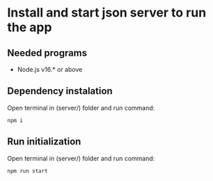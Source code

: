# Install and start json server to run the app

## Needed programs
  * Node.js v16.* or above

## Dependency instalation
  Open terminal in (server/) folder and run command:
  ```
  npm i
  ```

  ## Run initialization
   Open terminal in (server/) folder and run command:
  ```
  npm run start
  ```

